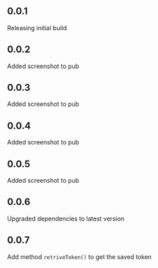 ## 0.0.1

Releasing initial build

## 0.0.2

Added screenshot to pub

## 0.0.3

Added screenshot to pub

## 0.0.4

Added screenshot to pub

## 0.0.5

Added screenshot to pub

## 0.0.6

Upgraded dependencies to latest version

## 0.0.7

 Add method `retriveToken()` to get the saved token